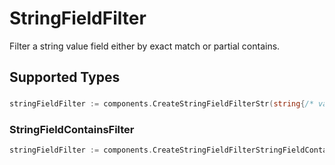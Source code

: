 # StringFieldFilter

Filter a string value field either by exact match or partial contains.


## Supported Types

### 

```go
stringFieldFilter := components.CreateStringFieldFilterStr(string{/* values here */})
```

### StringFieldContainsFilter

```go
stringFieldFilter := components.CreateStringFieldFilterStringFieldContainsFilter(components.StringFieldContainsFilter{/* values here */})
```

